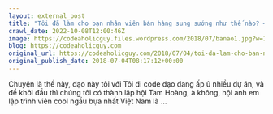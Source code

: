 ```yaml
---
layout: external_post
title: "Tôi đã làm cho bạn nhân viên bán hàng sung sướng như thế nào? – Codeaholicguy"
crawl_date: 2022-10-08T12:00:46Z
image: https://codeaholicguy.files.wordpress.com/2018/07/banao1.jpg?w=1200
blog: https://codeaholicguy.com
original_url: https://codeaholicguy.com/2018/07/04/toi-da-lam-cho-ban-nhan-vien-ban-hang-sung-suong-nhu-the-nao/
original_publish_date: 2018-07-04T08:17:12+00:00
---
```


Chuyện là thế này, dạo này tôi với Tôi đi code dạo đang ấp ủ nhiều dự án, và để khởi đầu thì chúng tôi có thành lập hội Tam Hoàng, à không, hội anh em lập trình viên cool ngầu bựa nhất Việt Nam là …